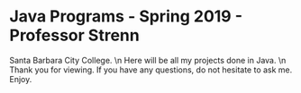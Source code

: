 # Java Programs - Spring 2019 - Professor Strenn

Santa Barbara City College. \n
Here will be all my projects done in Java. \n
Thank you for viewing. 
If you have any questions, do not hesitate to ask me. 
Enjoy.

